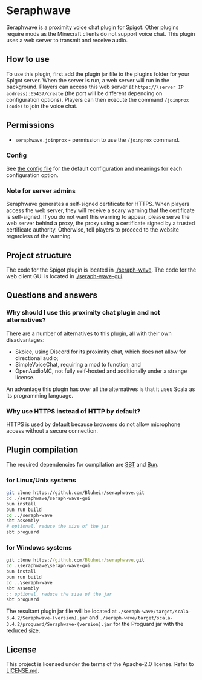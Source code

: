 # Seraphwave
Seraphwave is a proximity voice chat plugin for Spigot. Other plugins require mods as the Minecraft clients do not support voice chat. This plugin uses a web server to transmit and receive audio.

## How to use
To use this plugin, first add the plugin jar file to the plugins folder for your Spigot server. When the server is run, a web server will run in the background. Players can access this web server at `https://(server IP address):65437/create` (the port will be different depending on configuration options). Players can then execute the command `/joinprox (code)` to join the voice chat.

## Permissions
- `seraphwave.joinprox` - permission to use the `/joinprox` command.

### Config
See [the config file](./seraph-wave/src/main/resources/config.yml) for the default configuration and meanings for each configuration option.

### Note for server admins
Seraphwave generates a self-signed certificate for HTTPS. When players access the web server, they will receive a scary warning that the certificate is self-signed. If you do not want this warning to appear, please serve the web server behind a proxy, the proxy using a certificate signed by a trusted certificate authority. Otherwise, tell players to proceed to the website regardless of the warning.

## Project structure
The code for the Spigot plugin is located in [./seraph-wave](./seraph-wave). The code for the web client GUI is located in [./seraph-wave-gui](./seraph-wave-gui/).

## Questions and answers

### Why should I use this proximity chat plugin and not alternatives?
There are a number of alternatives to this plugin, all with their own disadvantages:

- Skoice, using Discord for its proximity chat, which does not allow for directional audio;
- SimpleVoiceChat, requiring a mod to function; and
- OpenAudioMC, not fully self-hosted and additionally under a strange license.

An advantage this plugin has over all the alternatives is that it uses Scala as its programming language.

### Why use HTTPS instead of HTTP by default?
HTTPS is used by default because browsers do not allow microphone access without a secure connection.

## Plugin compilation
The required dependencies for compilation are [SBT](https://www.scala-sbt.org/download) and [Bun](https://bun.sh).

### for Linux/Unix systems
```sh
git clone https://github.com/Bluheir/seraphwave.git
cd ./seraphwave/seraph-wave-gui
bun install
bun run build
cd ../seraph-wave
sbt assembly
# optional, reduce the size of the jar
sbt proguard
```

### for Windows systems
```bat
git clone https://github.com/Bluheir/seraphwave.git
cd .\seraphwave\seraph-wave-gui
bun install
bun run build
cd ..\seraph-wave
sbt assembly
:: optional, reduce the size of the jar
sbt proguard
```

The resultant plugin jar file will be located at `./seraph-wave/target/scala-3.4.2/Seraphwave-(version).jar` and `./seraph-wave/target/scala-3.4.2/proguard/Seraphwave-(version).jar` for the Proguard jar with the reduced size.

## License
This project is licensed under the terms of the Apache-2.0 license. Refer to [LICENSE.md](./LICENSE.md).